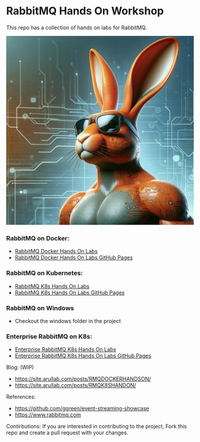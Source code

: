 # RabbitMQ Hands On Workshop

This repo has a collection of hands on  labs for RabbitMQ.

![RabbitMQ Screenshot](static/rmq.png)

### RabbitMQ on Docker:
- [RabbitMQ Docker Hands On Labs](https://github.com/cfkubo/rmq-workshop/tree/ed882554b7fc17952e482947ade64c67dbd580f0/docker)
- [RabbitMQ Docker Hands On Labs GitHub Pages](https://site.arullab.com/rmq-workshop/docker/)

### RabbitMQ on Kubernetes: 
- [RabbitMQ K8s Hands On Labs](https://github.com/cfkubo/rmq-workshop/tree/ed882554b7fc17952e482947ade64c67dbd580f0/k8s)
- [RabbitMQ K8s Hands On Labs GitHub Pages](https://site.arullab.com/rmq-workshop/k8s/)

### RabbitMQ on Windows
- Checkout the windows folder in the project

### Enterprise RabbitMQ on K8s:
- [Enterprise RabbitMQ K8s Hands On Labs](https://github.com/cfkubo/rmq-workshop/tree/a72ba615e222d369adc7bc25ca6de0aa27c3a5a9/EnterpriseRabbitMQ)
- [Enterprise RabbitMQ K8s Hands On Labs GitHub Pages](https://site.arullab.com/rmq-workshop/EnterpriseRabbitMQ/)



Blog: (WIP)
-  https://site.arullab.com/posts/RMQDOCKERHANDSON/
-  https://site.arullab.com/posts/RMQK8SHANDON/


References: 
- https://github.com/ggreen/event-streaming-showcase
- https://www.rabbitmq.com


Contirbutions:
If you are interested in contributing to the project, Fork this repo and create a pull request with your changes.
